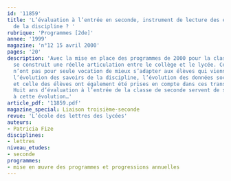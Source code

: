 ```yaml
---
id: '11859'
title: 'L’évaluation à l’entrée en seconde, instrument de lecture des évolutions
  de la discipline ? '
rubrique: 'Programmes [2de]'
annee: '1999'
magazine: 'n°12 15 avril 2000'
pages: '20'
description: 'Avec la mise en place des programmes de 2000 pour la classe de seconde,
  se construit une réelle articulation entre le collège et le lycée. Ces programmes
  n’ont pas pour seule vocation de mieux s’adapter aux élèves qui viennent du collège :
  l’évolution des savoirs de la discipline, l’évolution des données socioculturelles
  et celle des élèves ont également été prises en compte dans ces transformations.
  Huit ans d’évaluation à l’entrée de la classe de seconde servent de support d’analyse
  à cette évolution…'
article_pdf: '11859.pdf'
magazine_special: Liaison troisième-seconde
revue: 'L’école des lettres des lycées'
auteurs:
- Patricia Fize
disciplines:
- lettres
niveau_etudes:
- seconde
programmes:
- mise en œuvre des programmes et progressions annuelles
---
```

